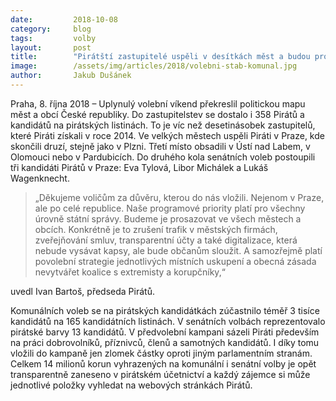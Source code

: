 ```yaml
---
date:         2018-10-08
category:     blog
tags:         volby
layout:       post
title:        "Pirátští zastupitelé uspěli v desítkách měst a budou prosazovat otevřené radnice"
image:        /assets/img/articles/2018/volebni-stab-komunal.jpg
author:       Jakub Dušánek
---
```


 
Praha, 8. října 2018 – Uplynulý volební víkend překreslil politickou mapu měst a obcí České republiky. Do zastupitelstev se dostalo i 358 Pirátů a kandidátů na pirátských listinách. To je víc než desetinásobek zastupitelů, které Piráti získali v roce 2014. Ve velkých městech uspěli Piráti v Praze, kde skončili druzí, stejně jako v Plzni. Třetí místo obsadili v Ústí nad Labem, v Olomouci nebo v Pardubicích. Do druhého kola senátních voleb postoupili tři kandidáti Pirátů v Praze: Eva Tylová, Libor Michálek a Lukáš Wagenknecht.
 
> „Děkujeme voličům za důvěru, kterou do nás vložili. Nejenom v Praze, ale po celé republice. Naše programové priority platí pro všechny úrovně státní správy. Budeme je prosazovat ve všech městech a obcích. Konkrétně je to zrušení trafik v městských firmách, zveřejňování smluv, transparentní účty a také digitalizace, která nebude vysávat kapsy, ale bude občanům sloužit. A samozřejmě platí povolební strategie jednotlivých místních uskupení a obecná zásada nevytvářet koalice s extremisty a korupčníky,“

uvedl Ivan Bartoš, předseda Pirátů.
 
Komunálních voleb se na pirátských kandidátkách zúčastnilo téměř 3 tisíce kandidátů na 165 kandidátních listinách. V senátních volbách reprezentovalo pirátské barvy 13 kandidátů. V předvolební kampani sázeli Piráti především na práci dobrovolníků, příznivců, členů a samotných kandidátů. I díky tomu vložili do kampaně jen zlomek částky oproti jiným parlamentním stranám. Celkem 14 milionů korun vyhrazených na komunální i senátní volby je opět transparentně zaneseno v pirátském účetnictví a každý zájemce si může jednotlivé položky vyhledat na webových stránkách Pirátů.

